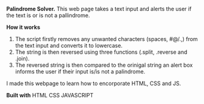 **Palindrome Solver.**
This web page takes a text input and alerts the user if the text is or is not a pallindrome.

**How it works**

1. The script firstly removes any unwanted characters (spaces, #@/.,) from the text input and converts it to lowercase. 
2. The string is then reversed using three functions (.split, .reverse and .join).
3. The reversed string is then compared to the orinigal string an alert box informs the user if their input is/is not a palindrome. 

I made this webpage to learn how to encorporate HTML, CSS and JS. 

**Built with**
HTML
CSS
JAVASCRIPT
